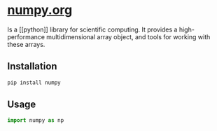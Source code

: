 # [numpy.org](https://numpy.org/)

Is a [[python]] library for scientific computing. It provides a high-performance multidimensional array object, and tools for working with these arrays.

## Installation

```bash
pip install numpy
```

## Usage

```python
import numpy as np
```

